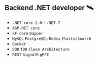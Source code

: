 ## Backend .NET developer 🛰

* `.NET core 2.0` - `.NET 7` 
* `ASP.NET core` 
* `EF core` `Dapper` 
* `MySQL` `PostgreSQL` `Redis` `ElasticSearch` 
* `Docker` 
* `DDD` `TDD` `Clean Architecture` 
* `REST` `SignalR` `gRPC`
